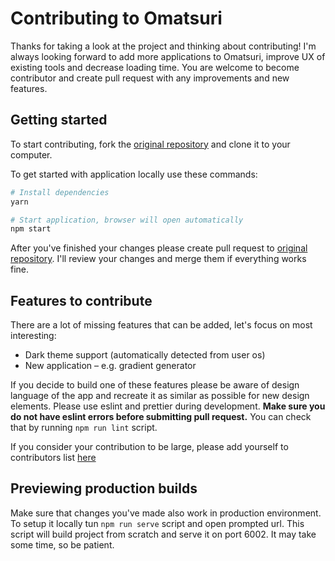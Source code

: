 # Contributing to Omatsuri

Thanks for taking a look at the project and thinking about contributing! I'm always looking forward to add more applications to Omatsuri, improve UX of existing tools and decrease loading time. You are welcome to become contributor and create pull request with any improvements and new features.

## Getting started

To start contributing, fork the [original repository](https://github.com/rtivital/omatsuri) and clone it to your computer.

To get started with application locally use these commands:

```sh
# Install dependencies
yarn

# Start application, browser will open automatically
npm start
```

After you've finished your changes please create pull request to [original repository](https://github.com/rtivital/omatsuri). I'll review your changes and merge them if everything works fine.

## Features to contribute

There are a lot of missing features that can be added, let's focus on most interesting:

- Dark theme support (automatically detected from user os)
- New application – e.g. gradient generator

If you decide to build one of these features please be aware of design language of the app and recreate it as similar as possible for new design elements. Please use eslint and prettier during development. **Make sure you do not have eslint errors before submitting pull request.** You can check that by running `npm run lint` script.

If you consider your contribution to be large, please add yourself to contributors list [here](./src/settings.js)

## Previewing production builds

Make sure that changes you've made also work in production environment. To setup it locally tun `npm run serve` script and open prompted url. This script will build project from scratch and serve it on port 6002. It may take some time, so be patient.
